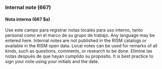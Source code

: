 ### Internal note (667)

#### Nota interna (667 $a)

Use este campo para registrar notas locales para uso interno, tanto personal como en el marco de su grupo de trabajo. Any language may be entered here. Internal notes are not published in the RISM catalogs or available in the RISM open data. Local notes can be used for remarks of all kinds, such as questions, comments, or research to be done. Elimine las notas después de que hayan cumplido su propósito. It is best practice to sign your note using your initials and the date.

